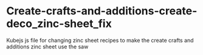 # Create-crafts-and-additions-create-deco_zinc-sheet_fix
Kubejs js file for changing zinc sheet recipes to make the create crafts and additions zinc sheet use the saw
